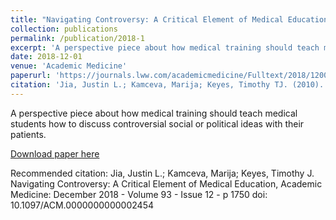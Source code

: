 ```yaml
---
title: "Navigating Controversy: A Critical Element of Medical Education"
collection: publications
permalink: /publication/2018-1
excerpt: 'A perspective piece about how medical training should teach medical students how to discuss controversial social or political ideas with their patients.'
date: 2018-12-01 
venue: 'Academic Medicine'
paperurl: 'https://journals.lww.com/academicmedicine/Fulltext/2018/12000/Navigating_Controversy__A_Critical_Element_of.3.aspx'
citation: 'Jia, Justin L.; Kamceva, Marija; Keyes, Timothy TJ. (2010). &quot;Navigating Controversy: A Critical Element of Medical Education Number 2.&quot; <i>Academic Medicine 1</i>. 12 1750.'
---
```


A perspective piece about how medical training should teach medical students how to discuss controversial social or political ideas with their patients.

[Download paper here](https://journals.lww.com/academicmedicine/Fulltext/2018/12000/Navigating_Controversy__A_Critical_Element_of.3.aspx)

Recommended citation: Jia, Justin L.; Kamceva, Marija; Keyes, Timothy J. Navigating Controversy: A Critical Element of Medical Education, Academic Medicine: December 2018 - Volume 93 - Issue 12 - p 1750 doi: 10.1097/ACM.0000000000002454
